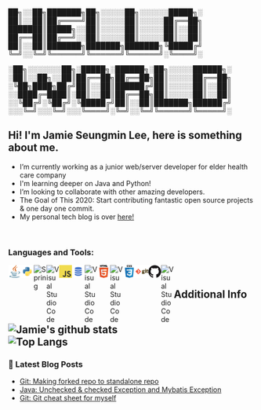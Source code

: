 

██╗░░██╗███████╗██╗░░░░░██╗░░░░░░█████╗░  
██║░░██║██╔════╝██║░░░░░██║░░░░░██╔══██╗  
███████║█████╗░░██║░░░░░██║░░░░░██║░░██║  
██╔══██║██╔══╝░░██║░░░░░██║░░░░░██║░░██║  
██║░░██║███████╗███████╗███████╗╚█████╔╝  
╚═╝░░╚═╝╚══════╝╚══════╝╚══════╝░╚════╝░  

░██╗░░░░░░░██╗░█████╗░██████╗░██╗░░░░░██████╗░
░██║░░██╗░░██║██╔══██╗██╔══██╗██║░░░░░██╔══██╗
░╚██╗████╗██╔╝██║░░██║██████╔╝██║░░░░░██║░░██║
░░████╔═████║░██║░░██║██╔══██╗██║░░░░░██║░░██║
░░╚██╔╝░╚██╔╝░╚█████╔╝██║░░██║███████╗██████╔╝
░░░╚═╝░░░╚═╝░░░╚════╝░╚═╝░░╚═╝╚══════╝╚═════╝░

## Hi! I'm Jamie Seungmin Lee, here is something about me.

- I’m currently working as a junior web/server developer for elder health care company 
- I'm learning deeper on Java and Python! 
- I’m looking to collaborate with other amazing developers.
- The Goal of This 2020: Start contributing fantastic open source projects & one day one commit.
- My personal tech blog is over [here!](https://leeleelee3264.github.io/)
<br />

### Languages and Tools:

<img align="left" alt="Java" width="26px" src="https://raw.githubusercontent.com/github/explore/80688e429a7d4ef2fca1e82350fe8e3517d3494d/topics/java/java.png">
<img align="left" alt="Python" width="26px" src="https://raw.githubusercontent.com/github/explore/80688e429a7d4ef2fca1e82350fe8e3517d3494d/topics/python/python.png">
<img align="left" alt="Spring" width="26px" src="https://spring-petclinic.github.io/images/logo-spring.png">
<img align="left" alt="Visual Studio Code" width="26px" src="https://brandslogos.com/wp-content/uploads/images/large/django-logo.png">
<img align="left" alt="Visual Studio Code" width="26px" src="https://raw.githubusercontent.com/github/explore/80688e429a7d4ef2fca1e82350fe8e3517d3494d/topics/javascript/javascript.png">
<img align="left" alt="Visual Studio Code" width="26px" src="https://raw.githubusercontent.com/github/explore/80688e429a7d4ef2fca1e82350fe8e3517d3494d/topics/sql/sql.png">
<img align="left" alt="Visual Studio Code" width="26px" src="https://upload.wikimedia.org/wikipedia/commons/thumb/a/ab/Logo-ubuntu_cof-orange-hex.svg/1200px-Logo-ubuntu_cof-orange-hex.svg.png">
<img align="left" alt="Visual Studio Code" width="26px" src="https://raw.githubusercontent.com/github/explore/80688e429a7d4ef2fca1e82350fe8e3517d3494d/topics/html/html.png">
<img align="left" alt="Visual Studio Code" width="26px" src="https://upload.wikimedia.org/wikipedia/commons/thumb/d/d5/IntelliJ_IDEA_Logo.svg/600px-IntelliJ_IDEA_Logo.svg.png">
<img align="left" alt="Visual Studio Code" width="26px" src="https://raw.githubusercontent.com/github/explore/80688e429a7d4ef2fca1e82350fe8e3517d3494d/topics/css/css.png">

<img align="left" alt="Visual Studio Code" width="26px" src="https://raw.githubusercontent.com/github/explore/80688e429a7d4ef2fca1e82350fe8e3517d3494d/topics/git/git.png">
<img align="left" alt="Visual Studio Code" width="26px" src="https://raw.githubusercontent.com/github/explore/78df643247d429f6cc873026c0622819ad797942/topics/github/github.png">
<img align="left" alt="Visual Studio Code" width="26px" src="https://cdn.iconscout.com/icon/free/png-256/trello-226534.png">
<br />


Additional Info
---
![Jamie's github stats](https://github-readme-stats.codestackr.vercel.app/api?username=leeleelee3264&show_icons=true&hide_border=true&theme=radical)
<br />
![Top Langs](https://github-readme-stats.vercel.app/api/top-langs/?username=leeleelee3264&layout=compact)
<br />
---

### 📕 Latest Blog Posts
- [Git: Making forked repo to standalone repo](https://leeleelee3264.github.io/forked-repo-commit/)
- [Java: Unchecked & checked Exception and Mybatis Exception](https://leeleelee3264.github.io/mybatis-exception/)
- [Git: Git cheat sheet for myself](https://leeleelee3264.github.io/git-cheat-sheet/)






